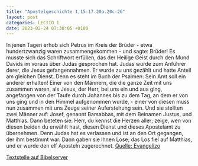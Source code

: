 ```yaml
---
title: "Apostelgeschichte 1,15-17.20a.20c-26"
layout: post
categories: LECTIO 1
date: 2023-02-24 07:30:05 +0100
---
```

In jenen Tagen erhob sich Petrus im Kreis der Brüder - etwa hundertzwanzig waren zusammengekommen - und sagte:
Brüder! Es musste sich das Schriftwort erfüllen, das der Heilige Geist durch den Mund Davids im voraus über Judas gesprochen hat. Judas wurde zum Anführer derer, die Jesus gefangennahmen.
Er wurde zu uns gezählt und hatte Anteil am gleichen Dienst.
Denn es steht im Buch der Psalmen:
Sein Amt soll ein anderer erhalten!
Einer von den Männern, die die ganze Zeit mit uns zusammen waren, als Jesus, der Herr, bei uns ein und aus ging,
angefangen von der Taufe durch Johannes bis zu dem Tag, an dem er von uns ging und in den Himmel aufgenommen wurde, - einer von diesen muss nun zusammen mit uns Zeuge seiner Auferstehung sein.
Und sie stellten zwei Männer auf: Josef, genannt Barsabbas, mit dem Beinamen Justus, und Matthias.
Dann beteten sie: Herr, du kennst die Herzen aller; zeige, wen von diesen beiden du erwählt hast,
diesen Dienst und dieses Apostelamt zu übernehmen. Denn Judas hat es verlassen und ist an den Ort gegangen, der ihm bestimmt war.
Dann gaben sie ihnen Lose; das Los fiel auf Matthias, und er wurde den elf Aposteln zugerechnet.
[Quelle: Evangelizo](https://evangeliumtagfuertag.org/DE/gospel)

[Textstelle auf Bibelserver](https://www.bibleserver.com/EU/Apostelgeschichte1,15-17.20a.20c-26)
